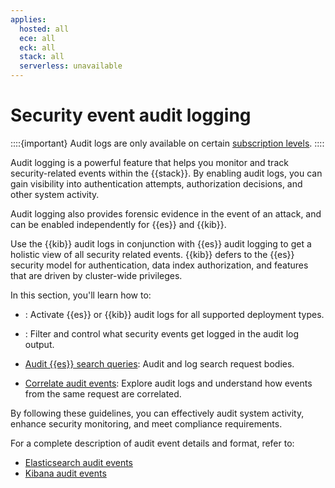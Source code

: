 ```yaml
---
applies:
  hosted: all
  ece: all
  eck: all
  stack: all
  serverless: unavailable
---
```

# Security event audit logging

::::{important}
Audit logs are only available on certain [subscription levels](https://www.elastic.co/subscriptions).
::::

Audit logging is a powerful feature that helps you monitor and track security-related events within the {{stack}}. By enabling audit logs, you can gain visibility into authentication attempts, authorization decisions, and other system activity.

Audit logging also provides forensic evidence in the event of an attack, and can be enabled independently for {{es}} and {{kib}}.

Use the {{kib}} audit logs in conjunction with {{es}} audit logging to get a holistic view of all security related events. {{kib}} defers to the {{es}} security model for authentication, data index authorization, and features that are driven by cluster-wide privileges.

In this section, you'll learn how to:

* [](./enabling-audit-logs.md): Activate {{es}} or {{kib}} audit logs for all supported deployment types.

* [](./configuring-audit-logs.md): Filter and control what security events get logged in the audit log output.

* [Audit {{es}} search queries](./auditing-search-queries.md): Audit and log search request bodies. 

* [Correlate audit events](./correlating-kibana-elasticsearch-audit-logs.md): Explore audit logs and understand how events from the same request are correlated.

By following these guidelines, you can effectively audit system activity, enhance security monitoring, and meet compliance requirements.

For a complete description of audit event details and format, refer to:

* [Elasticsearch audit events](elasticsearch://docs/reference/elasticsearch/elasticsearch-audit-events.md)
* [Kibana audit events](kibana://docs/reference/kibana-audit-events.md)
